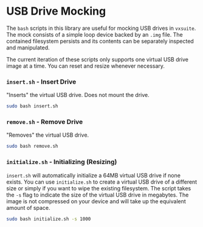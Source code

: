 # USB Drive Mocking

The `bash` scripts in this library are useful for mocking USB drives in
`vxsuite`. The mock consists of a simple loop device backed by an `.img` file.
The contained filesystem persists and its contents can be separately inspected
and manipulated.

The current iteration of these scripts only supports one virtual USB drive image
at a time. You can reset and resize whenever necessary.

### `insert.sh` - Insert Drive

"Inserts" the virtual USB drive. Does not mount the drive.

```bash
sudo bash insert.sh
```

### `remove.sh` - Remove Drive

"Removes" the virtual USB drive.

```bash
sudo bash remove.sh
```

### `initialize.sh` - Initializing (Resizing)

`insert.sh` will automatically initialize a 64MB virtual USB drive if none
exists. You can use `initialize.sh` to create a virtual USB drive of a different
size or simply if you want to wipe the existing filesystem. The script takes the
`-s` flag to indicate the size of the virtual USB drive in megabytes. The image
is not compressed on your device and will take up the equivalent amount of
space.

```bash
sudo bash initialize.sh -s 1000
```
